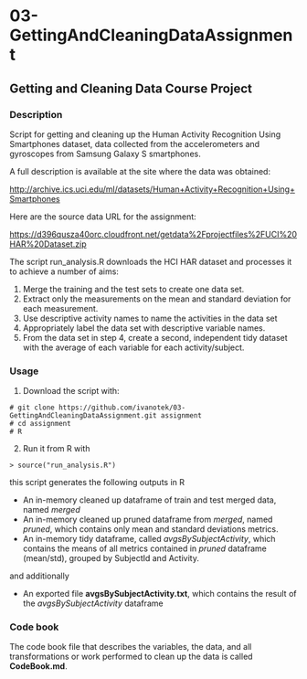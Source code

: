
# 03-GettingAndCleaningDataAssignment

## Getting and Cleaning Data Course Project

### Description

Script for getting and cleaning up the Human Activity Recognition Using Smartphones dataset, data collected from the accelerometers and gyroscopes from Samsung Galaxy S smartphones. 

A full description is available at the site where the data was obtained:

http://archive.ics.uci.edu/ml/datasets/Human+Activity+Recognition+Using+Smartphones

Here are the source data URL for the assignment:

https://d396qusza40orc.cloudfront.net/getdata%2Fprojectfiles%2FUCI%20HAR%20Dataset.zip 

The script run_analysis.R downloads the HCI HAR dataset and processes it to achieve a number of aims:

1. Merge the training and the test sets to create one data set. 
2. Extract only the measurements on the mean and standard deviation for each measurement. 
3. Use descriptive activity names to name the activities in the data set 
4. Appropriately label the data set with descriptive variable names. 
5. From the data set in step 4, create a second, independent tidy dataset with the average of each variable for each activity/subject.

### Usage


1. Download the script with:
```
# git clone https://github.com/ivanotek/03-GettingAndCleaningDataAssignment.git assignment
# cd assignment
# R
```

2. Run it from R with
```
> source("run_analysis.R")
```

this script generates the following outputs in R

* An in-memory cleaned up dataframe of train and test merged data, named *merged*
* An in-memory cleaned up pruned dataframe from *merged*, named *pruned*, which contains only mean and standard deviations metrics. 
* An in-memory tidy dataframe, called *avgsBySubjectActivity*, which contains the means of all metrics contained in *pruned* dataframe (mean/std), grouped by SubjectId and Activity.

and additionally

* An exported file **avgsBySubjectActivity.txt**, which contains the result of the *avgsBySubjectActivity* dataframe

### Code book

The code book file that describes the variables, the data, and all transformations or work performed to clean up the data is called **CodeBook.md**.

